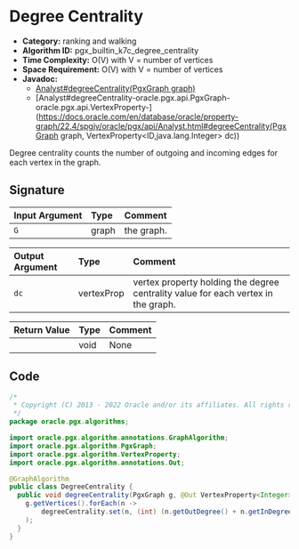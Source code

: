 # Degree Centrality

- **Category:** ranking and walking
- **Algorithm ID:** pgx_builtin_k7c_degree_centrality
- **Time Complexity:** O(V) with V = number of vertices
- **Space Requirement:** O(V) with V = number of vertices
- **Javadoc:** 
  - [Analyst#degreeCentrality(PgxGraph graph)](https://docs.oracle.com/en/database/oracle/property-graph/22.4/spgjv/oracle/pgx/api/Analyst.html#degreeCentrality-oracle.pgx.api.PgxGraph-)
  - [Analyst#degreeCentrality-oracle.pgx.api.PgxGraph-oracle.pgx.api.VertexProperty-](https://docs.oracle.com/en/database/oracle/property-graph/22.4/spgjv/oracle/pgx/api/Analyst.html#degreeCentrality(PgxGraph graph, VertexProperty<ID,java.lang.Integer> dc))

Degree centrality counts the number of outgoing and incoming edges for each vertex in the graph.


## Signature

| Input Argument | Type | Comment |
| :--- | :--- | :--- |
| `G` | graph | the graph. |

| Output Argument | Type | Comment |
| :--- | :--- | :--- |
| `dc` | vertexProp<int> | vertex property holding the degree centrality value for each vertex in the graph. |

| Return Value | Type | Comment |
| :--- | :--- | :--- |
| | void | None |

## Code

```java
/*
 * Copyright (C) 2013 - 2022 Oracle and/or its affiliates. All rights reserved.
 */
package oracle.pgx.algorithms;

import oracle.pgx.algorithm.annotations.GraphAlgorithm;
import oracle.pgx.algorithm.PgxGraph;
import oracle.pgx.algorithm.VertexProperty;
import oracle.pgx.algorithm.annotations.Out;

@GraphAlgorithm
public class DegreeCentrality {
  public void degreeCentrality(PgxGraph g, @Out VertexProperty<Integer> degreeCentrality) {
    g.getVertices().forEach(n ->
        degreeCentrality.set(n, (int) (n.getOutDegree() + n.getInDegree()))
    );
  }
}
```

